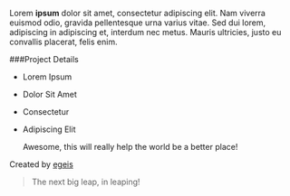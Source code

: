 Lorem **ipsum** dolor sit amet, consectetur adipiscing elit. Nam viverra euismod odio, gravida pellentesque urna varius vitae. Sed dui lorem, adipiscing in adipiscing et, interdum nec metus. Mauris ultricies, justo eu convallis placerat, felis enim.</p>

###Project Details
- Lorem Ipsum
- Dolor Sit Amet
- Consectetur
- Adipiscing Elit

	Awesome, this will really help the world be a better place!
	
Created by [egeis](https://github.com/egeis)

> The next big leap, in leaping!
